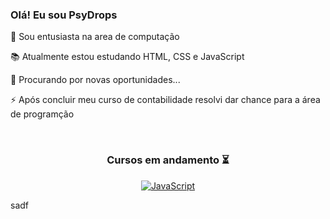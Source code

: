 ### Olá! Eu sou PsyDrops
<p align="left">
  👋 Sou entusiasta na area de computação
</p>
<p align="left">
  📚 Atualmente estou estudando HTML, CSS e JavaScript
</p>
<p align="left">
  🔎 Procurando por novas oportunidades...
</p>
<p align="left">
  ⚡ Após concluir meu curso de contabilidade resolvi dar chance para a área de programção
</p>
<br/>
  
<h3 align="center">  
  Cursos em andamento ⏳
</h3>
  
<div align="center">

  <a href="https://alunos.b7web.com.br/media/certificates/certificado_5799377.jpg" target="_blank">![JavaScript](https://img.shields.io/badge/-JavaScript-black?style=for-the-badge&logo=javascript)</a>
  
 </div>
sadf
